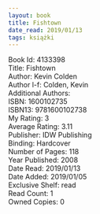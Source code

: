 ```yaml
---
layout: book
title: Fishtown
date_read: 2019/01/13
tags: książki
---
```


Book Id: 4133398<br />
Title: Fishtown<br />
Author: Kevin Colden<br />
Author l-f: Colden, Kevin<br />
Additional Authors: <br />
ISBN: 1600102735<br />
ISBN13: 9781600102738<br />
My Rating: 3<br />
Average Rating: 3.11<br />
Publisher: IDW Publishing<br />
Binding: Hardcover<br />
Number of Pages: 118<br />
Year Published: 2008<br />
Date Read: 2019/01/13<br />
Date Added: 2019/01/05<br />
Exclusive Shelf: read<br />
Read Count: 1<br />
Owned Copies: 0<br />


